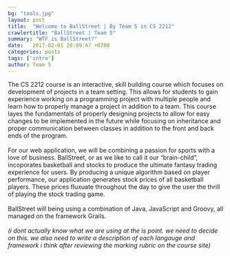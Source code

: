 ```yaml
---
bg: "tools.jpg"
layout: post
title:  "Welcome to BallStreet | By Team 5 in CS 2212"
crawlertitle: "BallStreet | Team 5"
summary: "WTF is BallStreet?"
date:   2017-02-01 20:09:47 +0700
categories: posts
tags: ['intro']
author: Team 5
---
```

The CS 2212 course is an interactive, skill building course which focuses on development of projects in a team setting. This allows for students to gain experience working on a programming project with multiple people and learn how to properly manage a project in addition to a team. This course layes the fundamentals of properly designing projects to allow for easy changes to be implemented in the future while focusing on inheritance and proper communication between classes in addition to the front and back ends of the program. 
<br><br> 
For our web application, we will be combining a passion for sports with a love of business. BallStreet, or as we like to call it our “brain-child”, incoporates basketball and stocks to produce the ultimate fantasy trading experience for users. By producing a unique algorithm based on player performance, our application generates stock prices of all basketball players. These prices fluxuate throughout the day to give the user the thrill of playing the stock trading game. 
<br><br>
BallStreet will being using a combination of Java, JavaScript and Groovy, all managed on the framework Grails. <br><br>
<i>(i dont actually know what we are using at the is point. we need to decide on this. we also need to write a description of each langauge and framework i think after reviewing the marking rubric on the course site) </i>